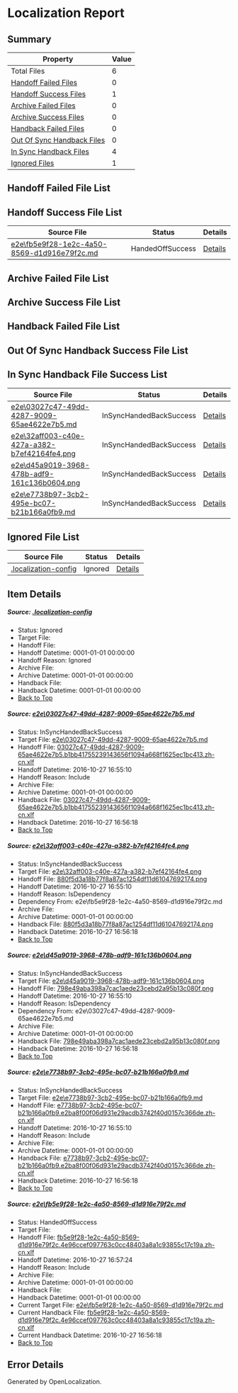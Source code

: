 # <a name='report-top'></a> Localization Report

## Summary
 Property | Value 
 -------- | ----- 
 Total Files | 6
[ Handoff Failed Files ](#handoff-failed-list)| 0
[ Handoff Success Files ](#handoff-success-list)| 1
[ Archive Failed Files ](#archive-failed-list)| 0
[ Archive Success Files ](#archive-success-list)| 0
[ Handback Failed Files ](#handback-failed-list)| 0
[ Out Of Sync Handback Files ](#outofsync-handback-success-list)| 0
[ In Sync Handback Files ](#insync-handback-success-list)| 4
[ Ignored Files ](#ignored-list)| 1

## <a name='handoff-failed-list'></a> Handoff Failed File List

## <a name='handoff-success-list'></a> Handoff Success File List
 Source File | Status | Details 
 ----------- | ------ | ------- 
 [e2e\fb5e9f28-1e2c-4a50-8569-d1d916e79f2c.md](https://github.com/OpenLocalizationTestOrg/ol-test0/blob/3a7e4431628759666d538f32f0037f7c2720745a/e2e/fb5e9f28-1e2c-4a50-8569-d1d916e79f2c.md) | HandedOffSuccess | [Details](#e7da2f6fbd46dcccc3adc3225a7b243909fa742b5)

## <a name='archive-failed-list'></a> Archive Failed File List

## <a name='archive-success-list'></a> Archive Success File List

## <a name='handback-failed-list'></a> Handback Failed File List

## <a name='outofsync-handback-success-list'></a> Out Of Sync Handback Success File List

## <a name='insync-handback-success-list'></a> In Sync Handback File Success List
 Source File | Status | Details 
 ----------- | ------ | ------- 
 [e2e\03027c47-49dd-4287-9009-65ae4622e7b5.md](https://github.com/OpenLocalizationTestOrg/ol-test0/blob/12d40399e40329c8ac0394fbd6f3524ef0caa937/e2e/03027c47-49dd-4287-9009-65ae4622e7b5.md) | InSyncHandedBackSuccess | [Details](#b5be80d43c5600bc378b01fb9169cf282365557f1)
 [e2e\32aff003-c40e-427a-a382-b7ef42164fe4.png](https://github.com/OpenLocalizationTestOrg/ol-test0/blob/12d40399e40329c8ac0394fbd6f3524ef0caa937/e2e/32aff003-c40e-427a-a382-b7ef42164fe4.png) | InSyncHandedBackSuccess | [Details](#880f5d3a18b77f8a87ac1254df11d610476921742)
 [e2e\d45a9019-3968-478b-adf9-161c136b0604.png](https://github.com/OpenLocalizationTestOrg/ol-test0/blob/12d40399e40329c8ac0394fbd6f3524ef0caa937/e2e/d45a9019-3968-478b-adf9-161c136b0604.png) | InSyncHandedBackSuccess | [Details](#798e49aba398a7cac1aede23cebd2a95b13c080f3)
 [e2e\e7738b97-3cb2-495e-bc07-b21b166a0fb9.md](https://github.com/OpenLocalizationTestOrg/ol-test0/blob/12d40399e40329c8ac0394fbd6f3524ef0caa937/e2e/e7738b97-3cb2-495e-bc07-b21b166a0fb9.md) | InSyncHandedBackSuccess | [Details](#10e87732d698130468b659e29e414bfebeb717264)

## <a name='ignored-list'></a> Ignored File List
 Source File | Status | Details 
 ----------- | ------ | ------- 
 [.localization-config](https://github.com/OpenLocalizationTestOrg/ol-test0/blob/3a7e4431628759666d538f32f0037f7c2720745a/.localization-config) | Ignored | [Details](#c268a05ecaa7ec85942ed632c29928ee5bd6da8d0)

## Item Details
##### <a name='c268a05ecaa7ec85942ed632c29928ee5bd6da8d0'></a> Source: [.localization-config](https://github.com/OpenLocalizationTestOrg/ol-test0/blob/3a7e4431628759666d538f32f0037f7c2720745a/.localization-config)
* Status: Ignored
* Target File: 
* Handoff File: 
* Handoff Datetime: 0001-01-01 00:00:00
* Handoff Reason: Ignored
* Archive File: 
* Archive Datetime: 0001-01-01 00:00:00
* Handback File: 
* Handback Datetime: 0001-01-01 00:00:00
* [Back to Top](#report-top)

##### <a name='b5be80d43c5600bc378b01fb9169cf282365557f1'></a> Source: [e2e\03027c47-49dd-4287-9009-65ae4622e7b5.md](https://github.com/OpenLocalizationTestOrg/ol-test0/blob/12d40399e40329c8ac0394fbd6f3524ef0caa937/e2e/03027c47-49dd-4287-9009-65ae4622e7b5.md)
* Status: InSyncHandedBackSuccess
* Target File: [e2e\03027c47-49dd-4287-9009-65ae4622e7b5.md](https://github.com/OpenLocalizationTestOrg/ol-test0-zhcn/blob/c93e5f1cb8b75166eafc191752f2f98b49be4757/e2e/03027c47-49dd-4287-9009-65ae4622e7b5.md)
* Handoff File: [03027c47-49dd-4287-9009-65ae4622e7b5.b1bb41755239143656f1094a668f1625ec1bc413.zh-cn.xlf](https://github.com/OpenLocalizationTestOrg/ol-test0-handoff/blob/4f0c16555bb7607dbc1065e66a1e1a8ea02726e5/ol-handoff/OpenLocalizationTestOrg/ol-test0-zhcn/shujia/ht/03027c47-49dd-4287-9009-65ae4622e7b5.b1bb41755239143656f1094a668f1625ec1bc413.zh-cn.xlf)
* Handoff Datetime: 2016-10-27 16:55:10
* Handoff Reason: Include
* Archive File: 
* Archive Datetime: 0001-01-01 00:00:00
* Handback File: [03027c47-49dd-4287-9009-65ae4622e7b5.b1bb41755239143656f1094a668f1625ec1bc413.zh-cn.xlf](https://github.com/OpenLocalizationTestOrg/ol-test0-handback/blob/cd0f796f0955d3e5cd1e8ee6539746cd49b75d8b/ol-handback/OpenLocalizationTestOrg/ol-test0-zhcn/shujia/ht/03027c47-49dd-4287-9009-65ae4622e7b5.b1bb41755239143656f1094a668f1625ec1bc413.zh-cn.xlf)
* Handback Datetime: 2016-10-27 16:56:18
* [Back to Top](#report-top)

##### <a name='880f5d3a18b77f8a87ac1254df11d610476921742'></a> Source: [e2e\32aff003-c40e-427a-a382-b7ef42164fe4.png](https://github.com/OpenLocalizationTestOrg/ol-test0/blob/12d40399e40329c8ac0394fbd6f3524ef0caa937/e2e/32aff003-c40e-427a-a382-b7ef42164fe4.png)
* Status: InSyncHandedBackSuccess
* Target File: [e2e\32aff003-c40e-427a-a382-b7ef42164fe4.png](https://github.com/OpenLocalizationTestOrg/ol-test0-zhcn/blob/c93e5f1cb8b75166eafc191752f2f98b49be4757/e2e/32aff003-c40e-427a-a382-b7ef42164fe4.png)
* Handoff File: [880f5d3a18b77f8a87ac1254df11d61047692174.png](https://github.com/OpenLocalizationTestOrg/ol-test0-handoff/blob/4f0c16555bb7607dbc1065e66a1e1a8ea02726e5/ol-handoff/OpenLocalizationTestOrg/ol-test0-zhcn/shujia/ht/880f5d3a18b77f8a87ac1254df11d61047692174.png)
* Handoff Datetime: 2016-10-27 16:55:10
* Handoff Reason: IsDependency
* Dependency From: e2e\fb5e9f28-1e2c-4a50-8569-d1d916e79f2c.md
* Archive File: 
* Archive Datetime: 0001-01-01 00:00:00
* Handback File: [880f5d3a18b77f8a87ac1254df11d61047692174.png](https://github.com/OpenLocalizationTestOrg/ol-test0-handback/blob/cd0f796f0955d3e5cd1e8ee6539746cd49b75d8b/ol-handback/OpenLocalizationTestOrg/ol-test0-zhcn/shujia/ht/880f5d3a18b77f8a87ac1254df11d61047692174.png)
* Handback Datetime: 2016-10-27 16:56:18
* [Back to Top](#report-top)

##### <a name='798e49aba398a7cac1aede23cebd2a95b13c080f3'></a> Source: [e2e\d45a9019-3968-478b-adf9-161c136b0604.png](https://github.com/OpenLocalizationTestOrg/ol-test0/blob/12d40399e40329c8ac0394fbd6f3524ef0caa937/e2e/d45a9019-3968-478b-adf9-161c136b0604.png)
* Status: InSyncHandedBackSuccess
* Target File: [e2e\d45a9019-3968-478b-adf9-161c136b0604.png](https://github.com/OpenLocalizationTestOrg/ol-test0-zhcn/blob/c93e5f1cb8b75166eafc191752f2f98b49be4757/e2e/d45a9019-3968-478b-adf9-161c136b0604.png)
* Handoff File: [798e49aba398a7cac1aede23cebd2a95b13c080f.png](https://github.com/OpenLocalizationTestOrg/ol-test0-handoff/blob/4f0c16555bb7607dbc1065e66a1e1a8ea02726e5/ol-handoff/OpenLocalizationTestOrg/ol-test0-zhcn/shujia/ht/798e49aba398a7cac1aede23cebd2a95b13c080f.png)
* Handoff Datetime: 2016-10-27 16:55:10
* Handoff Reason: IsDependency
* Dependency From: e2e\03027c47-49dd-4287-9009-65ae4622e7b5.md
* Archive File: 
* Archive Datetime: 0001-01-01 00:00:00
* Handback File: [798e49aba398a7cac1aede23cebd2a95b13c080f.png](https://github.com/OpenLocalizationTestOrg/ol-test0-handback/blob/cd0f796f0955d3e5cd1e8ee6539746cd49b75d8b/ol-handback/OpenLocalizationTestOrg/ol-test0-zhcn/shujia/ht/798e49aba398a7cac1aede23cebd2a95b13c080f.png)
* Handback Datetime: 2016-10-27 16:56:18
* [Back to Top](#report-top)

##### <a name='10e87732d698130468b659e29e414bfebeb717264'></a> Source: [e2e\e7738b97-3cb2-495e-bc07-b21b166a0fb9.md](https://github.com/OpenLocalizationTestOrg/ol-test0/blob/12d40399e40329c8ac0394fbd6f3524ef0caa937/e2e/e7738b97-3cb2-495e-bc07-b21b166a0fb9.md)
* Status: InSyncHandedBackSuccess
* Target File: [e2e\e7738b97-3cb2-495e-bc07-b21b166a0fb9.md](https://github.com/OpenLocalizationTestOrg/ol-test0-zhcn/blob/c93e5f1cb8b75166eafc191752f2f98b49be4757/e2e/e7738b97-3cb2-495e-bc07-b21b166a0fb9.md)
* Handoff File: [e7738b97-3cb2-495e-bc07-b21b166a0fb9.e2ba8f00f06d931e29acdb3742f40d0157c366de.zh-cn.xlf](https://github.com/OpenLocalizationTestOrg/ol-test0-handoff/blob/4f0c16555bb7607dbc1065e66a1e1a8ea02726e5/ol-handoff/OpenLocalizationTestOrg/ol-test0-zhcn/shujia/ht/e7738b97-3cb2-495e-bc07-b21b166a0fb9.e2ba8f00f06d931e29acdb3742f40d0157c366de.zh-cn.xlf)
* Handoff Datetime: 2016-10-27 16:55:10
* Handoff Reason: Include
* Archive File: 
* Archive Datetime: 0001-01-01 00:00:00
* Handback File: [e7738b97-3cb2-495e-bc07-b21b166a0fb9.e2ba8f00f06d931e29acdb3742f40d0157c366de.zh-cn.xlf](https://github.com/OpenLocalizationTestOrg/ol-test0-handback/blob/cd0f796f0955d3e5cd1e8ee6539746cd49b75d8b/ol-handback/OpenLocalizationTestOrg/ol-test0-zhcn/shujia/ht/e7738b97-3cb2-495e-bc07-b21b166a0fb9.e2ba8f00f06d931e29acdb3742f40d0157c366de.zh-cn.xlf)
* Handback Datetime: 2016-10-27 16:56:18
* [Back to Top](#report-top)

##### <a name='e7da2f6fbd46dcccc3adc3225a7b243909fa742b5'></a> Source: [e2e\fb5e9f28-1e2c-4a50-8569-d1d916e79f2c.md](https://github.com/OpenLocalizationTestOrg/ol-test0/blob/3a7e4431628759666d538f32f0037f7c2720745a/e2e/fb5e9f28-1e2c-4a50-8569-d1d916e79f2c.md)
* Status: HandedOffSuccess
* Target File: 
* Handoff File: [fb5e9f28-1e2c-4a50-8569-d1d916e79f2c.4e96ccef097763c0cc48403a8a1c93855c17c19a.zh-cn.xlf](https://github.com/OpenLocalizationTestOrg/ol-test0-handoff/blob/3797a6dbc27989f13d14e766cf6894d41e611f83/ol-handoff/OpenLocalizationTestOrg/ol-test0-zhcn/shujia/ht/fb5e9f28-1e2c-4a50-8569-d1d916e79f2c.4e96ccef097763c0cc48403a8a1c93855c17c19a.zh-cn.xlf)
* Handoff Datetime: 2016-10-27 16:57:24
* Handoff Reason: Include
* Archive File: 
* Archive Datetime: 0001-01-01 00:00:00
* Handback File: 
* Handback Datetime: 0001-01-01 00:00:00
* Current Target File: [e2e\fb5e9f28-1e2c-4a50-8569-d1d916e79f2c.md](https://github.com/OpenLocalizationTestOrg/ol-test0-zhcn/blob/c93e5f1cb8b75166eafc191752f2f98b49be4757/e2e/fb5e9f28-1e2c-4a50-8569-d1d916e79f2c.md)
* Current Handback File: [fb5e9f28-1e2c-4a50-8569-d1d916e79f2c.4e96ccef097763c0cc48403a8a1c93855c17c19a.zh-cn.xlf](https://github.com/OpenLocalizationTestOrg/ol-test0-handback/blob/cd0f796f0955d3e5cd1e8ee6539746cd49b75d8b/ol-handback/OpenLocalizationTestOrg/ol-test0-zhcn/shujia/ht/fb5e9f28-1e2c-4a50-8569-d1d916e79f2c.4e96ccef097763c0cc48403a8a1c93855c17c19a.zh-cn.xlf)
* Current Handback Datetime: 2016-10-27 16:56:18
* [Back to Top](#report-top)


## Error Details

Generated by OpenLocalization.
